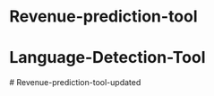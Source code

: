 # Revenue-prediction-tool
# Language-Detection-Tool
#   R e v e n u e - p r e d i c t i o n - t o o l - u p d a t e d  
 